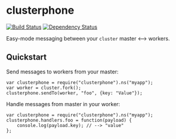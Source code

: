 # clusterphone

[![Build Status](https://travis-ci.org/samcday/clusterphone.svg?branch=master)](https://travis-ci.org/samcday/clusterphone) [![Dependency Status](https://david-dm.org/samcday/clusterphone.svg)](https://david-dm.org/samcday/clusterphone)

Easy-mode messaging between your `cluster` master <--> workers.

## Quickstart

Send messages to workers from your master:

    var clusterphone = require("clusterphone").ns("myapp");
    var worker = cluster.fork();
    clusterphone.sendTo(worker, "foo", {key: "Value"});

Handle messages from master in your worker:

    var clusterphone = require("clusterphone").ns("myapp");
    clusterphone.handlers.foo = function(payload) {
        console.log(payload.key); // --> "value"
    };
